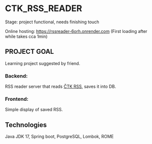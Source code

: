 # CTK_RSS_READER
Stage: project functional, needs finishing touch

Online hosting: https://rssreader-6orh.onrender.com (First loading after while takes cca 1min)
## PROJECT GOAL
Learning project suggested by friend.
### Backend: 
RSS reader server that reads [ČTK RSS](https://www.ceskenoviny.cz/sluzby/rss/zpravy.php), saves it into DB.
### Frontend: 
Simple display of saved RSS.
## Technologies
Java JDK 17, Spring boot, PostgreSQL, Lombok, ROME
